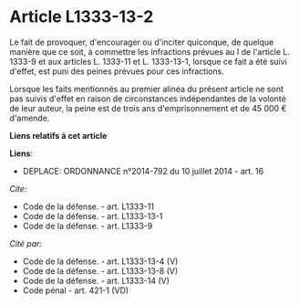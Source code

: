 # Article L1333-13-2

Le fait de provoquer, d'encourager ou d'inciter quiconque, de quelque manière que ce soit, à commettre les infractions
prévues au I de l'article L. 1333-9 et aux articles L. 1333-11 et L. 1333-13-1, lorsque ce fait a été suivi d'effet, est puni
des peines prévues pour ces infractions. 

Lorsque les faits mentionnés au premier alinéa du présent article ne sont pas suivis d'effet en raison de circonstances
indépendantes de la volonté de leur auteur, la peine est de trois ans d'emprisonnement et de 45 000 € d'amende.

**Liens relatifs à cet article**

**Liens**:

  - DEPLACE: ORDONNANCE n°2014-792 du 10 juillet 2014 - art. 16

_Cite_:

  - Code de la défense. - art. L1333-11
  - Code de la défense. - art. L1333-13-1
  - Code de la défense. - art. L1333-9

_Cité par_:

  - Code de la défense. - art. L1333-13-4 (V)
  - Code de la défense. - art. L1333-13-8 (V)
  - Code de la défense. - art. L1333-14 (V)
  - Code pénal - art. 421-1 (VD)
